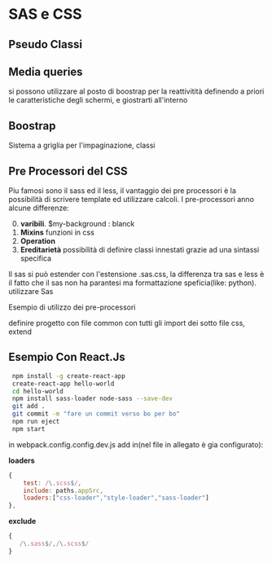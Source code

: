 # SAS e CSS

## Pseudo Classi

## Media queries

si possono utilizzare al posto di boostrap per la reattivitità definendo a priori le caratteristiche
degli schermi, e giostrarti all'interno

## Boostrap

Sistema a griglia per l'impaginazione, classi

## Pre Processori del CSS

Piu famosi sono il sass ed il less, il vantaggio dei pre processori è la possibilità di scrivere template ed utilizzare calcoli. I pre-processori anno alcune differenze:

0. **varibili**.
   $my-background : blanck
1. **Mixins**
   funzioni in css
2. **Operation**
3. **Ereditarietà**
   possibilità di definire classi innestati grazie ad una sintassi specifica

Il sas si può estender con l'estensione .sas.css, la differenza tra sas e less è il fatto che il sas non ha parantesi ma formattazione speficia(like: python). utilizzare Sas

Esempio di utilizzo dei pre-processori

definire progetto con file common con tutti gli import dei sotto file css, extend

## Esempio Con React.Js

```sh
 npm install -g create-react-app
 create-react-app hello-world
 cd hello-world
 npm install sass-loader node-sass --save-dev
 git add .
 git commit -m "fare un commit verso bo per bo" 
 npm run eject
 npm start
```

in webpack.config.config.dev.js add in(nel file in allegato è gia configurato):

**loaders**

```js
{
    test: /\.scss$/,
    include: paths.appSrc,
    loaders:["css-loader","style-loader","sass-loader"]
},
```

**exclude**
```js
{
   /\.sass$/,/\.scss$/
}
```
